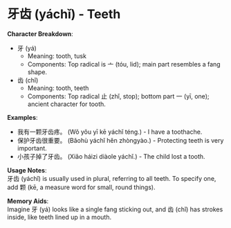 # **牙齿 (yáchǐ) - Teeth**

**Character Breakdown**:  
- 牙 (yá)
  - Meaning: tooth, tusk
  - Components: Top radical is 亠 (tóu, lid); main part resembles a fang shape.  
- 齿 (chǐ)
  - Meaning: tooth, teeth
  - Components: Top radical 止 (zhǐ, stop); bottom part ⼀ (yī, one); ancient character for tooth.

**Examples**:  
- 我有一颗牙齿疼。 (Wǒ yǒu yī kē yáchǐ téng.) - I have a toothache.  
- 保护牙齿很重要。 (Bǎohù yáchǐ hěn zhòngyào.) - Protecting teeth is very important.  
- 小孩子掉了牙齿。 (Xiǎo háizi diàole yáchǐ.) - The child lost a tooth.

**Usage Notes**:  
牙齿 (yáchǐ) is usually used in plural, referring to all teeth. To specify one, add 颗 (kē, a measure word for small, round things).

**Memory Aids**:  
Imagine 牙 (yá) looks like a single fang sticking out, and 齿 (chǐ) has strokes inside, like teeth lined up in a mouth.